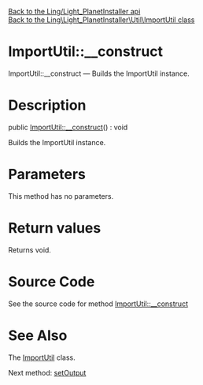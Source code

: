 [Back to the Ling/Light_PlanetInstaller api](https://github.com/lingtalfi/Light_PlanetInstaller/blob/master/doc/api/Ling/Light_PlanetInstaller.md)<br>
[Back to the Ling\Light_PlanetInstaller\Util\ImportUtil class](https://github.com/lingtalfi/Light_PlanetInstaller/blob/master/doc/api/Ling/Light_PlanetInstaller/Util/ImportUtil.md)


ImportUtil::__construct
================



ImportUtil::__construct — Builds the ImportUtil instance.




Description
================


public [ImportUtil::__construct](https://github.com/lingtalfi/Light_PlanetInstaller/blob/master/doc/api/Ling/Light_PlanetInstaller/Util/ImportUtil/__construct.md)() : void




Builds the ImportUtil instance.




Parameters
================

This method has no parameters.


Return values
================

Returns void.








Source Code
===========
See the source code for method [ImportUtil::__construct](https://github.com/lingtalfi/Light_PlanetInstaller/blob/master/Util/ImportUtil.php#L90-L103)


See Also
================

The [ImportUtil](https://github.com/lingtalfi/Light_PlanetInstaller/blob/master/doc/api/Ling/Light_PlanetInstaller/Util/ImportUtil.md) class.

Next method: [setOutput](https://github.com/lingtalfi/Light_PlanetInstaller/blob/master/doc/api/Ling/Light_PlanetInstaller/Util/ImportUtil/setOutput.md)<br>

